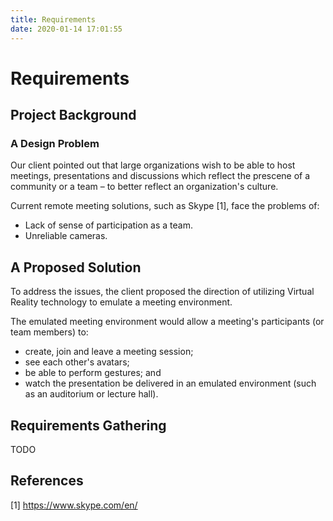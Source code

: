 ```yaml
---
title: Requirements
date: 2020-01-14 17:01:55
---
```


# Requirements

## Project Background

### A Design Problem

Our client pointed out that large organizations wish to be able to host
meetings, presentations and discussions which reflect the prescene of a
community or a team – to better reflect an organization's culture.

Current remote meeting solutions, such as Skype [1], face the problems of:

- Lack of sense of participation as a team.
- Unreliable cameras.

## A Proposed Solution

To address the issues, the client proposed the direction of utilizing Virtual
Reality technology to emulate a meeting environment.

The emulated meeting environment would allow a meeting's participants (or team
members) to:

- create, join and leave a meeting session;
- see each other's avatars;
- be able to perform gestures; and
- watch the presentation be delivered in an emulated environment (such as an
  auditorium or lecture hall).

## Requirements Gathering

TODO

## References

[1] <https://www.skype.com/en/>
